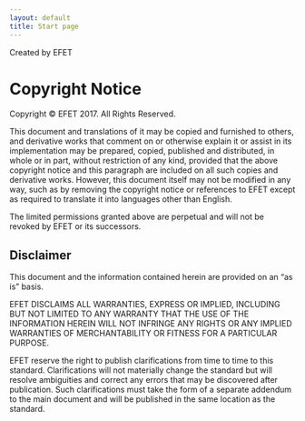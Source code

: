 ```yaml
---
layout: default
title: Start page
---
```


Created by EFET

<span id="_Ref447175168" class="anchor"><span id="_Toc474941563" class="anchor"></span></span>Copyright Notice
==============================================================================================================

Copyright © EFET 2017. All Rights Reserved.

This document and translations of it may be copied and furnished to
others, and derivative works that comment on or otherwise explain it or
assist in its implementation may be prepared, copied, published and
distributed, in whole or in part, without restriction of any kind,
provided that the above copyright notice and this paragraph are included
on all such copies and derivative works. However, this document itself
may not be modified in any way, such as by removing the copyright notice
or references to EFET except as required to translate it into languages
other than English.

The limited permissions granted above are perpetual and will not be
revoked by EFET or its successors.

Disclaimer
----------

This document and the information contained herein are provided on an
“as is” basis.

EFET DISCLAIMS ALL WARRANTIES, EXPRESS OR IMPLIED, INCLUDING BUT NOT
LIMITED TO ANY WARRANTY THAT THE USE OF THE INFORMATION HEREIN WILL NOT
INFRINGE ANY RIGHTS OR ANY IMPLIED WARRANTIES OF MERCHANTABILITY OR
FITNESS FOR A PARTICULAR PURPOSE.

EFET reserve the right to publish clarifications from time to time to
this standard. Clarifications will not materially change the standard
but will resolve ambiguities and correct any errors that may be
discovered after publication. Such clarifications must take the form of
a separate addendum to the main document and will be published in the
same location as the standard.

<xref href="spec/introduction.html"/>

<!--

CpMLDocument Root
-----------------

<span id="_Ref346010669" class="anchor"><span id="_Ref377559586"
class="anchor"></span></span>At root level, a CpMLDocument can have the
following sections:

-   Confirmation (optional), see section 5.2

-   Reporting, see section 5.3

-   One of:

    -   TradeConfirmation, see section 5.4

    -   BrokerConfirmation, see section 5.5

    -   Generic Confirmation, see section 5.6

    -   IRSTradeDetails, see section 5.7

    -   ETDTradeDetails, see section 5.8

    -   FXTradeDetails, see section 5.9

<span id="_Ref444009970" class="anchor"><span id="_Ref444009978" class="anchor"><span id="_Toc474941581" class="anchor"></span></span></span>Confirmation
---------------------------------------------------------------------------------------------------------------------------------------------------------

|                                                 |           |             |                   |
|-------------------------------------------------|-----------|-------------|-------------------|
| **Name**                                        | **Usage** | **Type**    | **Business Rule** |
| **CpMLDocument/Confirmation**: optional section 
                                                  
 This section is currently not in use.            |
| ServiceMode                                     | M         | ServiceMode |                   |
| End of **Confirmation**                         |

<span id="_Toc345944388" class="anchor"><span id="_Toc179107799" class="anchor"><span id="_Toc322283453" class="anchor"></span></span></span>
---------------------------------------------------------------------------------------------------------------------------------------------


-->
